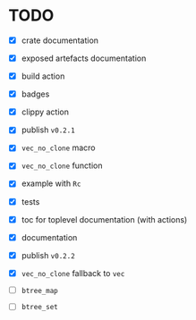 # TODO

* [x] crate documentation

* [x] exposed artefacts documentation

* [x] build action 

* [x] badges

* [x] clippy action

* [x] publish `v0.2.1`

* [x] `vec_no_clone` macro

* [x] `vec_no_clone` function

* [x] example with `Rc`

* [x] tests

* [x] toc for toplevel documentation (with actions)

* [x] documentation

* [x] publish `v0.2.2`

* [x] `vec_no_clone` fallback to `vec`

* [ ] `btree_map`

* [ ] `btree_set`
